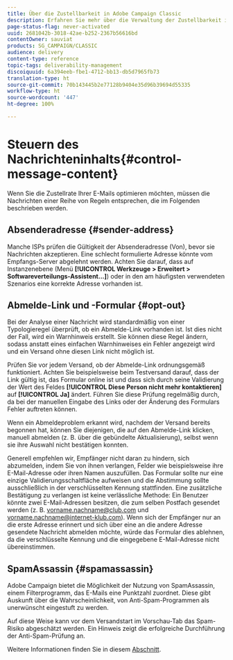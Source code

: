 ```yaml
---
title: Über die Zustellbarkeit in Adobe Campaign Classic
description: Erfahren Sie mehr über die Verwaltung der Zustellbarkeit in Adobe Campaign Classic.
page-status-flag: never-activated
uuid: 2681042b-3018-42ae-b252-2367b56616bd
contentOwner: sauviat
products: SG_CAMPAIGN/CLASSIC
audience: delivery
content-type: reference
topic-tags: deliverability-management
discoiquuid: 6a394eeb-fbe1-4712-bb13-db5d7965fb73
translation-type: ht
source-git-commit: 70b143445b2e77128b9404e35d96b39694d55335
workflow-type: ht
source-wordcount: '447'
ht-degree: 100%

---
```



# Steuern des Nachrichteninhalts{#control-message-content}

Wenn Sie die Zustellrate Ihrer E-Mails optimieren möchten, müssen die Nachrichten einer Reihe von Regeln entsprechen, die im Folgenden beschrieben werden.

## Absenderadresse {#sender-address}

Manche ISPs prüfen die Gültigkeit der Absenderadresse (Von), bevor sie Nachrichten akzeptieren. Eine schlecht formulierte Adresse könnte vom Empfangs-Server abgelehnt werden. Achten Sie darauf, dass auf Instanzenebene (Menü **[!UICONTROL Werkzeuge > Erweitert > Softwareverteilungs-Assistent...]**) oder in den am häufigsten verwendeten Szenarios eine korrekte Adresse vorhanden ist.

## Abmelde-Link und -Formular {#opt-out}

Bei der Analyse einer Nachricht wird standardmäßig von einer Typologieregel überprüft, ob ein Abmelde-Link vorhanden ist. Ist dies nicht der Fall, wird ein Warnhinweis erstellt. Sie können diese Regel ändern, sodass anstatt eines einfachen Warnhinweises ein Fehler angezeigt wird und ein Versand ohne diesen Link nicht möglich ist.

Prüfen Sie vor jedem Versand, ob der Abmelde-Link ordnungsgemäß funktioniert. Achten Sie beispielsweise beim Testversand darauf, dass der Link gültig ist, das Formular online ist und dass sich durch seine Validierung der Wert des Feldes **[!UICONTROL Diese Person nicht mehr kontaktieren]** auf **[!UICONTROL Ja]** ändert. Führen Sie diese Prüfung regelmäßig durch, da bei der manuellen Eingabe des Links oder der Änderung des Formulars Fehler auftreten können.

Wenn ein Abmeldeproblem erkannt wird, nachdem der Versand bereits begonnen hat, können Sie diejenigen, die auf den Abmelde-Link klicken, manuell abmelden (z. B. über die gebündelte Aktualisierung), selbst wenn sie ihre Auswahl nicht bestätigen konnten.

Generell empfehlen wir, Empfänger nicht daran zu hindern, sich abzumelden, indem Sie von ihnen verlangen, Felder wie beispielsweise ihre E-Mail-Adresse oder ihren Namen auszufüllen. Das Formular sollte nur eine einzige Validierungsschaltfläche aufweisen und die Abstimmung sollte ausschließlich in der verschlüsselten Kennung stattfinden. Eine zusätzliche Bestätigung zu verlangen ist keine verlässliche Methode: Ein Benutzer könnte zwei E-Mail-Adressen besitzen, die zum selben Postfach gesendet werden (z. B. vorname.nachname@club.com und vorname.nachname@internet-klub.com). Wenn sich der Empfänger nur an die erste Adresse erinnert und sich über eine an die andere Adresse gesendete Nachricht abmelden möchte, würde das Formular dies ablehnen, da die verschlüsselte Kennung und die eingegebene E-Mail-Adresse nicht übereinstimmen.

## SpamAssassin {#spamassassin}

Adobe Campaign bietet die Möglichkeit der Nutzung von SpamAssassin, einem Filterprogramm, das E-Mails eine Punktzahl zuordnet. Diese gibt Auskunft über die Wahrscheinlichkeit, von Anti-Spam-Programmen als unerwünscht eingestuft zu werden.

Auf diese Weise kann vor dem Versandstart im Vorschau-Tab das Spam-Risiko abgeschätzt werden. Ein Hinweis zeigt die erfolgreiche Durchführung der Anti-Spam-Prüfung an.

Weitere Informationen finden Sie in diesem [Abschnitt](../../delivery/using/spamassassin.md).